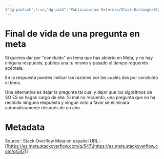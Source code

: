 ```yaml
---
{"dg-publish":true,"dg-path":"Publicaciones Externas/Stack Exchange/Stack Overflow en español/Stack Overflow en español Meta/es.meta.stackoverflow.com-547.md","permalink":"/publicaciones-externas/stack-exchange/stack-overflow-en-espanol/stack-overflow-en-espanol-meta/es-meta-stackoverflow-com-547/","title":"Final de vida de una pregunta en meta","hide":true,"noteIcon":"default","created":"2024-04-03T12:49:10.418-06:00","updated":"2024-04-05T16:43:58.823-06:00"}
---
```


# Final de vida de una pregunta en meta

Si quieres dar por  "concluido" un tema que has abierto en Meta, y no hay ninguna respuesta, publica una tu mismo y pasado el tiempo requerido acéptala.

En la respuesta puedes indicar las razones por las cuales das por concluído el tema.

Una alternativa es dejar la pregunta tal cual y dejar que los algoritmos de SO ES se hagan cargo de ella. Si mal no recuerdo, una pregunta que no ha recibido ninguna respuesta y ningún voto a favor se eliminará automáticamente después de un año.

# Metadata
Source:: Stack Overflow Meta en español
URL:: [[https://es.meta.stackoverflow.com/q/547\|https://es.meta.stackoverflow.com/q/547]]

